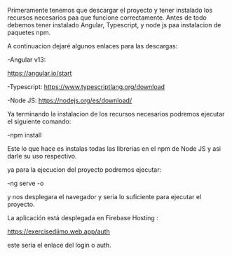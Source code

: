 Primeramente tenemos que descargar el proyecto y tener instalado los recursos necesarios paa que funcione correctamente.  Antes de todo debemos tener instalado Angular, Typescript, y node js paa instalacion de paquetes npm.

A continuacion dejaré algunos enlaces para las descargas:

-Angular v13:

https://angular.io/start

-Typescript:
https://www.typescriptlang.org/download

-Node JS:
https://nodejs.org/es/download/

Ya terminando la instalacion de los recursos necesarios podremos ejecutar el siguiente comando:

-npm install

Este lo que hace es instalas todas las librerias en el npm de Node JS y asi darle su uso respectivo. 

ya para la ejecucion del proyecto podremos ejecutar:

-ng serve -o

y nos desplegara el navegador y seria lo suficiente para ejecutar el proyecto. 

La aplicación está desplegada en Firebase Hosting : 

https://exercisediimo.web.app/auth

este sería el enlace del login o auth.
